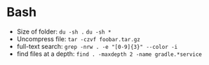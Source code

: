 # Bash

* Size of folder: `du -sh .` `du -sh *`
* Uncompress file: `tar -czvf foobar.tar.gz`
* full-text search: `grep -nrw . -e "[0-9]{3}" --color -i`
* find files at a depth: `find . -maxdepth 2 -name gradle.*service`
